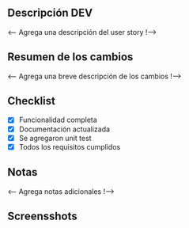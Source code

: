 ## Descripción DEV

<-- Agrega una descripción del user story !-->

## Resumen de los cambios

<-- Agrega una breve descripción de los cambios !-->

## Checklist

- [x] Funcionalidad completa
- [x] Documentación actualizada 
- [x] Se agregaron unit test
- [x] Todos los requisitos cumplidos

## Notas

<-- Agrega notas adicionales !-->

## Screensshots

